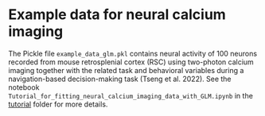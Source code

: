 # Example data for neural calcium imaging

The Pickle file `example_data_glm.pkl` contains neural activity of 100 neurons recorded from mouse retrosplenial cortex (RSC) using two-photon calcium imaging together with the related task and behavioral variables during a navigation-based decision-making task (Tseng et al. 2022). See the notebook `Tutorial_for_fitting_neural_calcium_imaging_data_with_GLM.ipynb` in the [tutorial](https://github.com/sytseng/GLM_Tensorflow_2/tree/main/tutorial) folder for more details.
